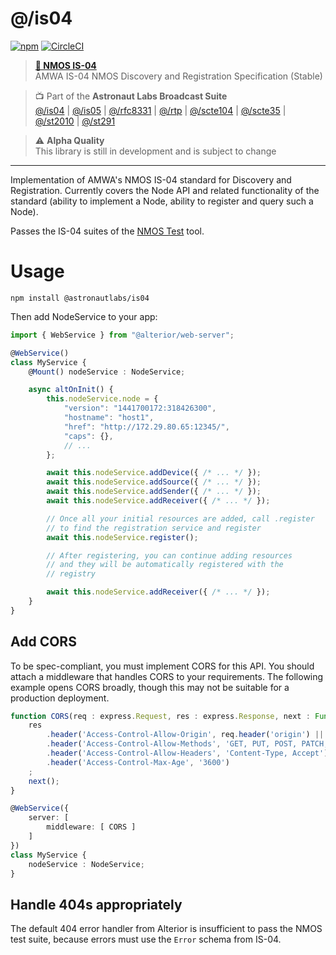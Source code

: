 # @/is04

[![npm](https://img.shields.io/npm/v/@astronautlabs/is04)](https://npmjs.com/package/@astronautlabs/is04)
[![CircleCI](https://circleci.com/gh/astronautlabs/is04.svg?style=svg)](https://circleci.com/gh/astronautlabs/is04)

> **[📜 NMOS IS-04](https://specs.amwa.tv/is-04/)**  
> AMWA IS-04 NMOS Discovery and Registration Specification (Stable)

> 📺 Part of the **Astronaut Labs Broadcast Suite**  
> [@/is04](https://github.com/astronautlabs/is04) |
> [@/is05](https://github.com/astronautlabs/is05) |
> [@/rfc8331](https://github.com/astronautlabs/rfc8331) |
> [@/rtp](https://github.com/astronautlabs/rtp) |
> [@/scte104](https://github.com/astronautlabs/scte104) | 
> [@/scte35](https://github.com/astronautlabs/scte35) | 
> [@/st2010](https://github.com/astronautlabs/st2010) | 
> [@/st291](https://github.com/astronautlabs/st291)

> ⚠ **Alpha Quality**  
> This library is still in development and is subject to change

---

Implementation of AMWA's NMOS IS-04 standard for Discovery and Registration. Currently covers the Node API and related
functionality of the standard (ability to implement a Node, ability to register and query such a Node). 

Passes the IS-04 suites of the [NMOS Test](https://github.com/AMWA-TV/nmos-testing) tool.

# Usage

```
npm install @astronautlabs/is04
```

Then add NodeService to your app:
```typescript
import { WebService } from "@alterior/web-server";

@WebService()
class MyService {
    @Mount() nodeService : NodeService;

    async altOnInit() {
        this.nodeService.node = {
            "version": "1441700172:318426300",
            "hostname": "host1",
            "href": "http://172.29.80.65:12345/",
            "caps": {},
            // ...
        };

        await this.nodeService.addDevice({ /* ... */ });
        await this.nodeService.addSource({ /* ... */ });
        await this.nodeService.addSender({ /* ... */ });
        await this.nodeService.addReceiver({ /* ... */ });

        // Once all your initial resources are added, call .register
        // to find the registration service and register
        await this.nodeService.register();

        // After registering, you can continue adding resources
        // and they will be automatically registered with the 
        // registry

        await this.nodeService.addReceiver({ /* ... */ });
    }
}
```

## Add CORS

To be spec-compliant, you must implement CORS for this API. You should attach a middleware that handles CORS to your requirements. The following example opens CORS broadly, though this may not be suitable for a production deployment.

```typescript
function CORS(req : express.Request, res : express.Response, next : Function) {
    res
        .header('Access-Control-Allow-Origin', req.header('origin') || '*')
        .header('Access-Control-Allow-Methods', 'GET, PUT, POST, PATCH, HEAD, OPTIONS, DELETE')
        .header('Access-Control-Allow-Headers', 'Content-Type, Accept')
        .header('Access-Control-Max-Age', '3600')
    ;
    next();
}

@WebService({
    server: [
        middleware: [ CORS ]
    ]
})
class MyService {
    nodeService : NodeService;
}
```

## Handle 404s appropriately

The default 404 error handler from Alterior is insufficient to pass the NMOS test suite, because errors must use the `Error` schema from IS-04.